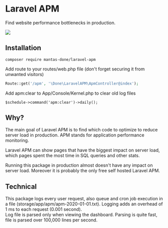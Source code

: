 # Laravel APM

Find website performance bottlenecks in production.

![](http://i.imgur.com/2KTtx5f.png)

## Installation

```
composer require mantas-done/laravel-apm
```

Add route to your routes/web.php file (don't forget securing it from unwanted visitors)

```php
Route::get('/apm', '\Done\LaravelAPM\ApmController@index');
```

Add apm:clear to App/Console/Kernel.php to clear old log files

```
$schedule->command('apm:clear')->daily();
```

## Why?

The main goal of Laravel APM is to find which code to optimize to reduce server load in production. APM stands for application performance monitoring.   

Laravel APM can show pages that have the biggest impact on server load, which pages spent the most time in SQL queries and other stats.   

Running this package in production almost doesn't have any impact on server load. Moreover it is probably the only free self hosted Laravel APM.

## Technical

This package logs every user request, also queue and cron job execution in a file (storage/app/apm/apm-2020-01-01.txt). Logging adds an overhead of 1 ms to each request (0.001 second).   
Log file is parsed only when viewing the dashboard. Parsing is quite fast, file is parsed over 100,000 lines per second.